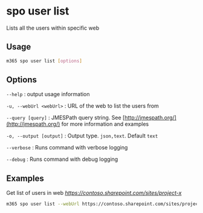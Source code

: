 # spo user list

Lists all the users within specific web

## Usage

```sh
m365 spo user list [options]
```

## Options

`--help`
: output usage information

`-u, --webUrl <webUrl>`
: URL of the web to list the users from

`--query [query]`
: JMESPath query string. See [http://jmespath.org/](http://jmespath.org/) for more information and examples

`-o, --output [output]`
: Output type. `json,text`. Default `text`

`--verbose`
: Runs command with verbose logging

`--debug`
: Runs command with debug logging

## Examples

Get list of users in web _https://contoso.sharepoint.com/sites/project-x_

```sh
m365 spo user list --webUrl https://contoso.sharepoint.com/sites/project-x
```
